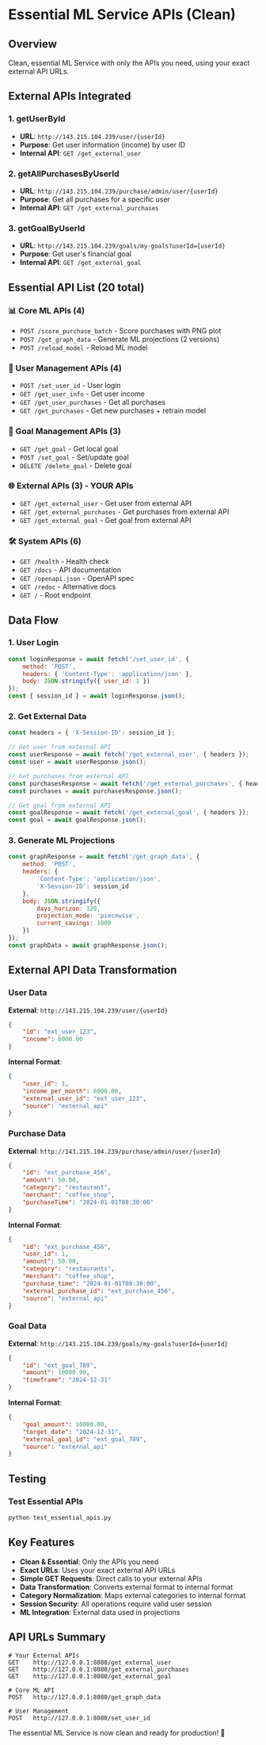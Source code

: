# Essential ML Service APIs (Clean)

## Overview
Clean, essential ML Service with only the APIs you need, using your exact external API URLs.

## External APIs Integrated

### 1. getUserById
- **URL**: `http://143.215.104.239/user/{userId}`
- **Purpose**: Get user information (income) by user ID
- **Internal API**: `GET /get_external_user`

### 2. getAllPurchasesByUserId
- **URL**: `http://143.215.104.239/purchase/admin/user/{userId}`
- **Purpose**: Get all purchases for a specific user
- **Internal API**: `GET /get_external_purchases`

### 3. getGoalByUserId
- **URL**: `http://143.215.104.239/goals/my-goals?userId={userId}`
- **Purpose**: Get user's financial goal
- **Internal API**: `GET /get_external_goal`

## Essential API List (20 total)

### 📊 Core ML APIs (4)
- `POST /score_purchase_batch` - Score purchases with PNG plot
- `POST /get_graph_data` - Generate ML projections (2 versions)
- `POST /reload_model` - Reload ML model

### 👤 User Management APIs (4)
- `POST /set_user_id` - User login
- `GET /get_user_info` - Get user income
- `GET /get_user_purchases` - Get all purchases
- `GET /get_purchases` - Get new purchases + retrain model

### 🎯 Goal Management APIs (3)
- `GET /get_goal` - Get local goal
- `POST /set_goal` - Set/update goal
- `DELETE /delete_goal` - Delete goal

### 🌐 External APIs (3) - YOUR APIs
- `GET /get_external_user` - Get user from external API
- `GET /get_external_purchases` - Get purchases from external API
- `GET /get_external_goal` - Get goal from external API

### 🛠️ System APIs (6)
- `GET /health` - Health check
- `GET /docs` - API documentation
- `GET /openapi.json` - OpenAPI spec
- `GET /redoc` - Alternative docs
- `GET /` - Root endpoint

## Data Flow

### 1. User Login
```javascript
const loginResponse = await fetch('/set_user_id', {
    method: 'POST',
    headers: { 'Content-Type': 'application/json' },
    body: JSON.stringify({ user_id: 1 })
});
const { session_id } = await loginResponse.json();
```

### 2. Get External Data
```javascript
const headers = { 'X-Session-ID': session_id };

// Get user from external API
const userResponse = await fetch('/get_external_user', { headers });
const user = await userResponse.json();

// Get purchases from external API
const purchasesResponse = await fetch('/get_external_purchases', { headers });
const purchases = await purchasesResponse.json();

// Get goal from external API
const goalResponse = await fetch('/get_external_goal', { headers });
const goal = await goalResponse.json();
```

### 3. Generate ML Projections
```javascript
const graphResponse = await fetch('/get_graph_data', {
    method: 'POST',
    headers: { 
        'Content-Type': 'application/json',
        'X-Session-ID': session_id 
    },
    body: JSON.stringify({
        days_horizon: 120,
        projection_mode: 'piecewise',
        current_savings: 1000
    })
});
const graphData = await graphResponse.json();
```

## External API Data Transformation

### User Data
**External**: `http://143.215.104.239/user/{userId}`
```json
{
    "id": "ext_user_123",
    "income": 6000.00
}
```
**Internal Format**:
```json
{
    "user_id": 1,
    "income_per_month": 6000.00,
    "external_user_id": "ext_user_123",
    "source": "external_api"
}
```

### Purchase Data
**External**: `http://143.215.104.239/purchase/admin/user/{userId}`
```json
{
    "id": "ext_purchase_456",
    "amount": 50.00,
    "category": "restaurant",
    "merchant": "coffee_shop",
    "purchaseTime": "2024-01-01T08:30:00"
}
```
**Internal Format**:
```json
{
    "id": "ext_purchase_456",
    "user_id": 1,
    "amount": 50.00,
    "category": "restaurants",
    "merchant": "coffee_shop",
    "purchase_time": "2024-01-01T08:30:00",
    "external_purchase_id": "ext_purchase_456",
    "source": "external_api"
}
```

### Goal Data
**External**: `http://143.215.104.239/goals/my-goals?userId={userId}`
```json
{
    "id": "ext_goal_789",
    "amount": 10000.00,
    "timeframe": "2024-12-31"
}
```
**Internal Format**:
```json
{
    "goal_amount": 10000.00,
    "target_date": "2024-12-31",
    "external_goal_id": "ext_goal_789",
    "source": "external_api"
}
```

## Testing

### Test Essential APIs
```bash
python test_essential_apis.py
```

## Key Features

- **Clean & Essential**: Only the APIs you need
- **Exact URLs**: Uses your exact external API URLs
- **Simple GET Requests**: Direct calls to your external APIs
- **Data Transformation**: Converts external format to internal format
- **Category Normalization**: Maps external categories to internal format
- **Session Security**: All operations require valid user session
- **ML Integration**: External data used in projections

## API URLs Summary

```
# Your External APIs
GET    http://127.0.0.1:8080/get_external_user
GET    http://127.0.0.1:8080/get_external_purchases  
GET    http://127.0.0.1:8080/get_external_goal

# Core ML API
POST   http://127.0.0.1:8080/get_graph_data

# User Management
POST   http://127.0.0.1:8080/set_user_id
```

The essential ML Service is now clean and ready for production! 🚀
